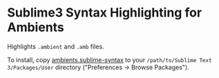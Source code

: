 # Sublime3 Syntax Highlighting for Ambients

Highlights `.ambient` and `.amb` files. 

To install, copy [ambients.sublime-syntax](ambients.sublime-syntax) to your `/path/to/Sublime Text 3/Packages/User` directory ("Preferences -> Browse Packages").
